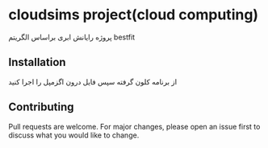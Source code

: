 # cloudsims project(cloud computing)

پروژه رایانش ابری براساس الگریتم bestfit
## Installation

از برنامه کلون گرفته سپس فایل درون
اگزمپل را اجرا کنید




## Contributing
Pull requests are welcome. For major changes, please open an issue first to discuss what you would like to change.